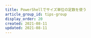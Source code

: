 ```yaml
---
title: PowerShellでサイズ単位の定数を使う
article_group_id: tips-group
display_order: 20
created: 2021-08-11
updated: 2021-08-11
---
```

